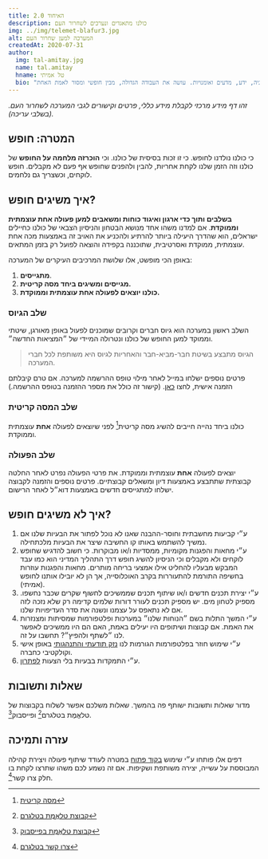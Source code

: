 ```yaml
---
title: האיחוד 2.0
description: כולנו מתאגדים ונערכים לשחרור העם
img: ../img/telemet-blafur3.jpg
alt: המערכה למען שחרור העם
createdAt: 2020-07-31
author:
  img: tal-amitay.jpg
  name: tal.amitay
  hname: טל אמיתי
  bio: "וולונטריסט ערני, איש טכנולוגיה, ידע, מדעים ואומנויות. עושה את העבודה הגדולה, מבין חופשי ומסור לאמת האחת."
---
```


 *זהו דף מידע מרכזי לקבלת מידע כללי, פרטים וקישורים לגבי המערכה לשחרור העם. (בשלבי עריכה).*
<!-- נמצא בשלבי עריכה ושכלול מתמידים עד שנשיג כולנו את המטרה: חופש וצדק. -->

## המטרה: חופש 
כי כולנו נולדנו לחופש. כי זו זכות בסיסית של כולנו. וכי **הוכרזה מלחמה על החופש** של כולנו וזה הזמן שלנו לקחת אחריות, להבין ולהפנים שחופש אף פעם לא מקבלים. חופש לוקחים, וכשצריך גם נלחמים.

## איך משיגים חופש?
**בשלבים ותוך כדי ארגון ואיגוד כוחות ומשאבים למען פעולה אחת עוצמתית וממוקדת**. אם למדנו משהו אחד מנושא הבטחון והניסיון הצבאי של כולנו כחיילים ישראלים, הוא שהדרך היעילה ביותר להרתיע ולהכניע את האויב זה באמצעות מכה אחת עוצמתית, ממוקדת ואסרטיבית, שתוכננה בקפידה והוצאה לפועל רק בזמן המתאים.

באופן הכי מופשט, אלו שלושת המרכיבים העיקרים של המערכה:

1. **מתגייסים**.
2. **מגייסים ומשיגים ביחד מסה קריטית.**
3. **כולנו יוצאים לפעולה אחת עוצמתית וממוקדת.**

### שלב הגיוס
השלב ראשון במערכה הוא גיוס חברים וקרובים שמוכנים לפעול באופן מאורגן, שיטתי וממוקד למען החופש של כולנו ונטרולה המיידי של ״המציאות החדשה״.

> הגיוס מתבצע בשיטת חבר-מביא-חבר והאחריות לגיוס היא משותפת לכל חברי המערכה.

פרטים נוספים ישלחו במייל לאחר מילוי טופס ההרשמה למערכה. אם טרם קיבלתם הזמנה אישית, לחצו [כאן](../../?id=051F0EABF1). (קישור זה כולל את מספר ההזמנה בטופס ההרשמה.)

### שלב המסה קריטית  
כולנו ביחד נהייה חייבים להשיג מסה קריטית[^1] לפני שיוצאים לפעולה **אחת** עוצמתית וממוקדת.

### שלב הפעולה
יוצאים לפעולה **אחת** עוצמתית וממוקדת. את פרטי הפעולה נפרט לאחר החלטה קבוצתית שתתבצע באמצעות דיון ומשאלים קבוצתיים. פרטים נוספים והזמנה לקבוצה ישלחו למתגייסים חדשים באמצעות דוא״ל לאחר הרישום. 

## איך לא משיגים חופש?

1. ע״י קביעות מחשבתית וחוסר-ההבנה שאנו לא נוכל לפתור את הבעיות שלנו אם נמשיך להשתמש באותו קו החשיבה שיצר את הבעיות מלכתחילה.
1. ע״י מחאות והפגנות מקומיות, ממסדיות ו/או מבוקרות. כי חשוב להדגיש שחופש לוקחים ולא מקבלים וכי הניסיון להשיג חופש דרך התהליך המדיני הוא כמו עבד המבקש מבעליו להחליט אילו אמצעי בריחה מותרים. מחאות והפגנות עוזרות בחשיפה התורמת להתעוררות בקרב האוכלוסייה, אך הן לא יובילו אותנו לחופש (אמיתי).
2. ע״י יצירת תכנים חדשים ו/או שיתוף תכנים שממשיכים לחשוף שקרים שכבר נחשפו. מספיק לטחון מים. יש מספיק תכנים לעורר דורות שלמים קדימה רק שלא נזכה לזה אם לא נתאפס על עצמנו ונשנה את סדר העדיפויות שלנו. 
3. ע״י המשך התלות בשם ״הנוחות שלנו״ במערכות ופלטפורמות שמסיתות ומצנזרות את האמת. אם קבוצות ושיתופים היו יעילים באמת, האם הם היו ממשיכים לאפשר לנו ״לשתף ולהפיץ״? תחשבו על זה.
4. ע״י שימוש חוזר בפלטפורמות הגורמות לנו [נזק תודעתי והתנהגותי](facebook-is-controlling-you) באופן אישי וקולקטיבי כחברה.
5. ע״י התמקדות בבעיות בלי הצעות [לפתרון](../../). 

## שאלות ותשובות
מדור שאלות ותשובות ישותף פה בהמשך. שאלות משלכם אפשר לשלוח בקבוצות של טלאֱמֶת בטלגרם[^2] ופייסבוק[^3]. 

## עזרה ותמיכה
דפים אלו פותחו ע״י שימוש [בקוד פתוח](open-source) במטרה לעודד שיתוף פעולה ויצירת קהילה המבוססת על עשייה, יצירה משותפת ושקיפות.  אם זה נשמע לכם משהו שתרצו לקחת בו חלק צרו קשר[^4].


[^1]: [מסה קריטית](https://he.wikipedia.org/wiki/%D7%9E%D7%A1%D7%94_%D7%A7%D7%A8%D7%99%D7%98%D7%99%D7%AA_(%D7%A1%D7%95%D7%A6%D7%99%D7%95%D7%9C%D7%95%D7%92%D7%99%D7%94))
[^2]: [קבוצת טלאֱמֶת בטלגרם](https://t.me/telemetISR)
[^3]: [קבוצת טלאֱמֶת בפייסבוק](https://www.facebook.com/groups/telemetISR)
[^4]: [צרו קשר בטלגרם](https://t.me/telemetal)

<!-- <info-box>
  <template #info-box>
    מצאת טעות או רוצה לתרום לעריכה? הקוד פתוח ב- GitHub
  </template>
</info-box> -->
